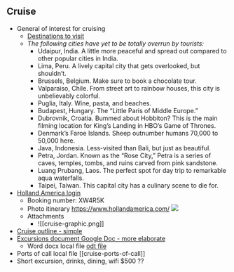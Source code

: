 ## Cruise
- General of interest for cruising
	- [Destinations to visit](https://lifehacker.com/the-most-overrated-tourist-destinations-and-where-to-g-1848911182)
	- *The following cities have yet to be totally overrun by tourists:*
		- Udaipur, India. A little more peaceful and spread out compared to other popular cities in India.
		- Lima, Peru. A lively capital city that gets overlooked, but shouldn’t.
		- Brussels, Belgium. Make sure to book a chocolate tour.
		- Valparaiso, Chile. From street art to rainbow houses, this city is unbelievably colorful.
		- Puglia, Italy. Wine, pasta, and beaches.
		- Budapest, Hungary. The “Little Paris of Middle Europe.”
		- Dubrovnik, Croatia. Bummed about Hobbiton? This is the main filming location for King’s Landing in HBO’s Game of Thrones.
		- Denmark’s Faroe Islands. Sheep outnumber humans 70,000 to 50,000 here.
		- Java, Indonesia. Less-visited than Bali, but just as beautiful.
		- Petra, Jordan. Known as the “Rose City,” Petra is a series of caves, temples, tombs, and ruins carved from pink sandstone.
		- Luang Prubang, Laos. The perfect spot for day trip to remarkable aqua waterfalls.
		- Taipei, Taiwan. This capital city has a culinary scene to die for.
- [Holland America login](https://www.hollandamerica.com/en_US/log-in/sso-log-in.html)
	- Booking number:  XW4R5K
	- Photo itinerary https://www.hollandamerica.com/
	  ![](https://checkvist-prod-uploads.s3.eu-west-1.amazonaws.com/u/haObyceuZYhLqy/e9c3f197480bba011ce54cabc383e9280ad2eabc/preview/image.png?X-Amz-Expires=3600&X-Amz-Date=20221118T114840Z&X-Amz-Algorithm=AWS4-HMAC-SHA256&X-Amz-Credential=AKIAIPQDSU45IS7DDLBA%2F20221118%2Feu-west-1%2Fs3%2Faws4_request&X-Amz-SignedHeaders=host&X-Amz-Signature=1ad84f58c22cb65749a75ac88871610e8a979c93213d7ee360351abc65c57dc0)
	- Attachments
		- ![[cruise-graphic.png]]
- [Cruise outline - simple](https://docs.google.com/document/d/1MR5ypD-X1FZC_bI7JOpJB85ovV_UazDmKFAiHmND4oI/edit?usp=sharing)
- [Excursions document Google Doc - more elaborate](https://docs.google.com/document/d/1nFDHeXl7yz4jrh1h06qkIQ6M4fot26FClA4grBak_14/edit?usp=sharing)
	- Word docx local file [odt file](excursions-cruise.odt)
- Ports of call local file [[cruise-ports-of-call]]
- Short excursion, drinks, dining, wifi $500 ??